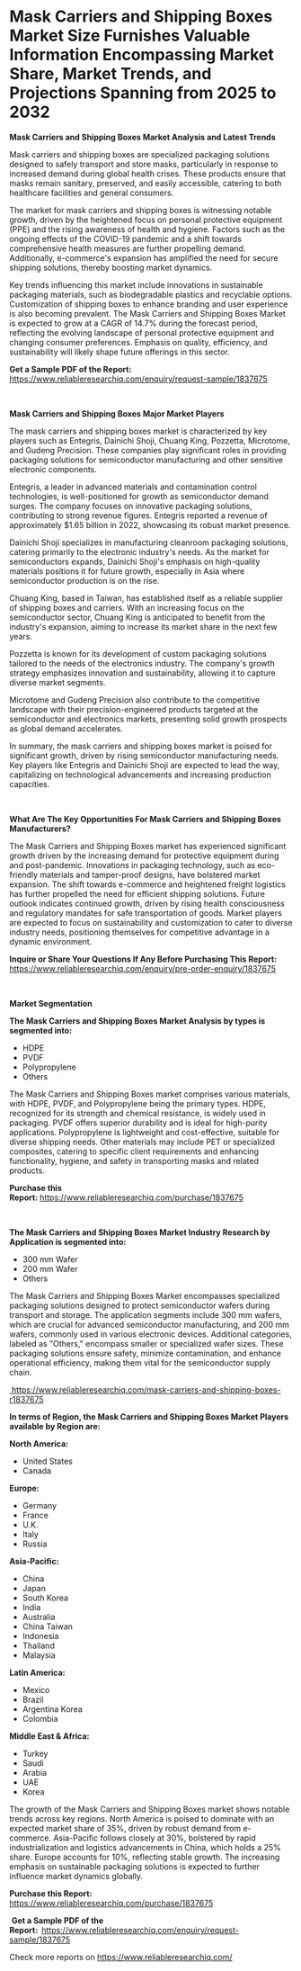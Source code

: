 <p><h1>Mask Carriers and Shipping Boxes Market Size Furnishes Valuable Information Encompassing Market Share, Market Trends, and Projections Spanning from 2025 to 2032</h1></p><p><strong>Mask Carriers and Shipping Boxes Market Analysis and Latest Trends</strong></p>
<p><p>Mask carriers and shipping boxes are specialized packaging solutions designed to safely transport and store masks, particularly in response to increased demand during global health crises. These products ensure that masks remain sanitary, preserved, and easily accessible, catering to both healthcare facilities and general consumers.</p><p>The market for mask carriers and shipping boxes is witnessing notable growth, driven by the heightened focus on personal protective equipment (PPE) and the rising awareness of health and hygiene. Factors such as the ongoing effects of the COVID-19 pandemic and a shift towards comprehensive health measures are further propelling demand. Additionally, e-commerce's expansion has amplified the need for secure shipping solutions, thereby boosting market dynamics.</p><p>Key trends influencing this market include innovations in sustainable packaging materials, such as biodegradable plastics and recyclable options. Customization of shipping boxes to enhance branding and user experience is also becoming prevalent. The Mask Carriers and Shipping Boxes Market is expected to grow at a CAGR of 14.7% during the forecast period, reflecting the evolving landscape of personal protective equipment and changing consumer preferences. Emphasis on quality, efficiency, and sustainability will likely shape future offerings in this sector.</p></p>
<p><strong>Get a Sample PDF of the Report:&nbsp;</strong> <a href="https://www.reliableresearchiq.com/enquiry/request-sample/1837675?utm_campaign=2396&utm_medium=2&utm_source=Github&utm_content=ia&utm_term=13022025&utm_id=mask-carriers-and-shipping-boxes">https://www.reliableresearchiq.com/enquiry/request-sample/1837675</a></p>
<p>&nbsp;</p>
<p><strong>Mask Carriers and Shipping Boxes Major Market Players</strong></p>
<p><p>The mask carriers and shipping boxes market is characterized by key players such as Entegris, Dainichi Shoji, Chuang King, Pozzetta, Microtome, and Gudeng Precision. These companies play significant roles in providing packaging solutions for semiconductor manufacturing and other sensitive electronic components.</p><p>Entegris, a leader in advanced materials and contamination control technologies, is well-positioned for growth as semiconductor demand surges. The company focuses on innovative packaging solutions, contributing to strong revenue figures. Entegris reported a revenue of approximately $1.65 billion in 2022, showcasing its robust market presence.</p><p>Dainichi Shoji specializes in manufacturing cleanroom packaging solutions, catering primarily to the electronic industry's needs. As the market for semiconductors expands, Dainichi Shoji's emphasis on high-quality materials positions it for future growth, especially in Asia where semiconductor production is on the rise.</p><p>Chuang King, based in Taiwan, has established itself as a reliable supplier of shipping boxes and carriers. With an increasing focus on the semiconductor sector, Chuang King is anticipated to benefit from the industry's expansion, aiming to increase its market share in the next few years.</p><p>Pozzetta is known for its development of custom packaging solutions tailored to the needs of the electronics industry. The company's growth strategy emphasizes innovation and sustainability, allowing it to capture diverse market segments.</p><p>Microtome and Gudeng Precision also contribute to the competitive landscape with their precision-engineered products targeted at the semiconductor and electronics markets, presenting solid growth prospects as global demand accelerates.</p><p>In summary, the mask carriers and shipping boxes market is poised for significant growth, driven by rising semiconductor manufacturing needs. Key players like Entegris and Dainichi Shoji are expected to lead the way, capitalizing on technological advancements and increasing production capacities.</p></p>
<p>&nbsp;</p>
<p><strong>What Are The Key Opportunities For Mask Carriers and Shipping Boxes Manufacturers?</strong></p>
<p><p>The Mask Carriers and Shipping Boxes market has experienced significant growth driven by the increasing demand for protective equipment during and post-pandemic. Innovations in packaging technology, such as eco-friendly materials and tamper-proof designs, have bolstered market expansion. The shift towards e-commerce and heightened freight logistics has further propelled the need for efficient shipping solutions. Future outlook indicates continued growth, driven by rising health consciousness and regulatory mandates for safe transportation of goods. Market players are expected to focus on sustainability and customization to cater to diverse industry needs, positioning themselves for competitive advantage in a dynamic environment.</p></p>
<p><strong>Inquire or Share Your Questions If Any Before Purchasing This Report:</strong> <a href="https://www.reliableresearchiq.com/enquiry/pre-order-enquiry/1837675?utm_campaign=2396&utm_medium=2&utm_source=Github&utm_content=ia&utm_term=13022025&utm_id=mask-carriers-and-shipping-boxes">https://www.reliableresearchiq.com/enquiry/pre-order-enquiry/1837675</a></p>
<p>&nbsp;</p>
<p><strong>Market Segmentation</strong></p>
<p><strong>The Mask Carriers and Shipping Boxes Market Analysis by types is segmented into:</strong></p>
<p><ul><li>HDPE</li><li>PVDF</li><li>Polypropylene</li><li>Others</li></ul></p>
<p><p>The Mask Carriers and Shipping Boxes market comprises various materials, with HDPE, PVDF, and Polypropylene being the primary types. HDPE, recognized for its strength and chemical resistance, is widely used in packaging. PVDF offers superior durability and is ideal for high-purity applications. Polypropylene is lightweight and cost-effective, suitable for diverse shipping needs. Other materials may include PET or specialized composites, catering to specific client requirements and enhancing functionality, hygiene, and safety in transporting masks and related products.</p></p>
<p><strong>Purchase this Report:&nbsp;</strong><a href="https://www.reliableresearchiq.com/purchase/1837675?utm_campaign=2396&utm_medium=2&utm_source=Github&utm_content=ia&utm_term=13022025&utm_id=mask-carriers-and-shipping-boxes">https://www.reliableresearchiq.com/purchase/1837675</a></p>
<p>&nbsp;</p>
<p><strong>The Mask Carriers and Shipping Boxes Market Industry Research by Application is segmented into:</strong></p>
<p><ul><li>300 mm Wafer</li><li>200 mm Wafer</li><li>Others</li></ul></p>
<p><p>The Mask Carriers and Shipping Boxes Market encompasses specialized packaging solutions designed to protect semiconductor wafers during transport and storage. The application segments include 300 mm wafers, which are crucial for advanced semiconductor manufacturing, and 200 mm wafers, commonly used in various electronic devices. Additional categories, labeled as "Others," encompass smaller or specialized wafer sizes. These packaging solutions ensure safety, minimize contamination, and enhance operational efficiency, making them vital for the semiconductor supply chain.</p></p>
<p><a href="https://www.reliableresearchiq.com/mask-carriers-and-shipping-boxes-r1837675?utm_campaign=2396&utm_medium=2&utm_source=Github&utm_content=ia&utm_term=13022025&utm_id=mask-carriers-and-shipping-boxes">&nbsp;https://www.reliableresearchiq.com/mask-carriers-and-shipping-boxes-r1837675</a></p>
<p><strong>In terms of Region, the Mask Carriers and Shipping Boxes Market Players available by Region are:</strong></p>
<p>
    <p> <strong> North America: </strong>
        <ul>
            <li>United States</li>
            <li>Canada</li>
        </ul>
        </p> 
    <p> <strong> Europe: </strong>
        <ul>
            <li>Germany</li>
            <li>France</li>
            <li>U.K.</li>
            <li>Italy</li>
            <li>Russia</li>
        </ul>
        </p> 
    <p> <strong> Asia-Pacific: </strong>
        <ul>
            <li>China</li>
            <li>Japan</li>
            <li>South Korea</li>
            <li>India</li>
            <li>Australia</li>
            <li>China Taiwan</li>
            <li>Indonesia</li>
            <li>Thailand</li>
            <li>Malaysia</li>
        </ul>
        </p> 
    <p> <strong> Latin America: </strong>
        <ul>
            <li>Mexico</li>
            <li>Brazil</li>
            <li>Argentina Korea</li>
            <li>Colombia</li>
        </ul>
        </p> 
    <p> <strong> Middle East & Africa: </strong>
        <ul>
            <li>Turkey</li>
            <li>Saudi</li>
            <li>Arabia</li>
            <li>UAE</li>
            <li>Korea</li>
        </ul>
    </p>
    </p>
<p><p>The growth of the Mask Carriers and Shipping Boxes market shows notable trends across key regions. North America is poised to dominate with an expected market share of 35%, driven by robust demand from e-commerce. Asia-Pacific follows closely at 30%, bolstered by rapid industrialization and logistics advancements in China, which holds a 25% share. Europe accounts for 10%, reflecting stable growth. The increasing emphasis on sustainable packaging solutions is expected to further influence market dynamics globally.</p></p>
<p><strong>Purchase this Report: </strong><a href="https://www.reliableresearchiq.com/purchase/1837675?utm_campaign=2396&utm_medium=2&utm_source=Github&utm_content=ia&utm_term=13022025&utm_id=mask-carriers-and-shipping-boxes">https://www.reliableresearchiq.com/purchase/1837675</a></p>
<p>&nbsp;<strong>Get a Sample PDF of the Report:&nbsp;&nbsp;</strong><a href="https://www.reliableresearchiq.com/enquiry/request-sample/1837675?utm_campaign=2396&utm_medium=2&utm_source=Github&utm_content=ia&utm_term=13022025&utm_id=mask-carriers-and-shipping-boxes">https://www.reliableresearchiq.com/enquiry/request-sample/1837675</a></p>
<p><strong></strong></p>
<p>Check more reports on <a href="https://www.reliableresearchiq.com/?utm_campaign=2396&utm_medium=2&utm_source=Github&utm_content=ia&utm_term=13022025&utm_id=mask-carriers-and-shipping-boxes">https://www.reliableresearchiq.com/</a></p>